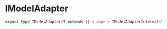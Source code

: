 # IModelAdapter

```ts
export type IModelAdapter<T extends {} = any> = IModelAdapterInternal<T>;
```


